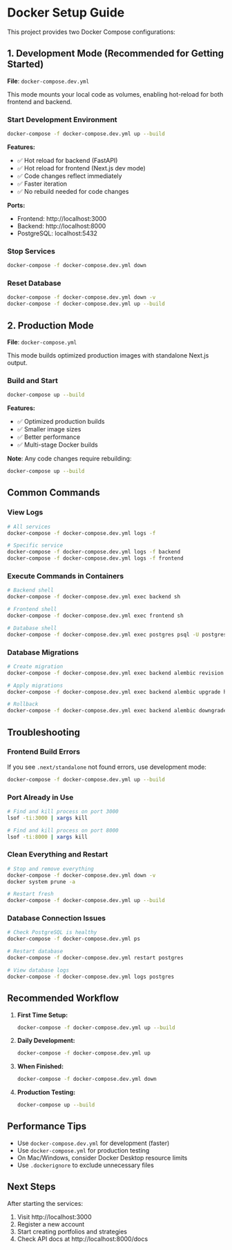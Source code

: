 # Docker Setup Guide

This project provides two Docker Compose configurations:

## 1. Development Mode (Recommended for Getting Started)

**File**: `docker-compose.dev.yml`

This mode mounts your local code as volumes, enabling hot-reload for both frontend and backend.

### Start Development Environment

```bash
docker-compose -f docker-compose.dev.yml up --build
```

**Features:**
- ✅ Hot reload for backend (FastAPI)
- ✅ Hot reload for frontend (Next.js dev mode)
- ✅ Code changes reflect immediately
- ✅ Faster iteration
- ✅ No rebuild needed for code changes

**Ports:**
- Frontend: http://localhost:3000
- Backend: http://localhost:8000
- PostgreSQL: localhost:5432

### Stop Services

```bash
docker-compose -f docker-compose.dev.yml down
```

### Reset Database

```bash
docker-compose -f docker-compose.dev.yml down -v
docker-compose -f docker-compose.dev.yml up --build
```

## 2. Production Mode

**File**: `docker-compose.yml`

This mode builds optimized production images with standalone Next.js output.

### Build and Start

```bash
docker-compose up --build
```

**Features:**
- ✅ Optimized production builds
- ✅ Smaller image sizes
- ✅ Better performance
- ✅ Multi-stage Docker builds

**Note**: Any code changes require rebuilding:
```bash
docker-compose up --build
```

## Common Commands

### View Logs

```bash
# All services
docker-compose -f docker-compose.dev.yml logs -f

# Specific service
docker-compose -f docker-compose.dev.yml logs -f backend
docker-compose -f docker-compose.dev.yml logs -f frontend
```

### Execute Commands in Containers

```bash
# Backend shell
docker-compose -f docker-compose.dev.yml exec backend sh

# Frontend shell
docker-compose -f docker-compose.dev.yml exec frontend sh

# Database shell
docker-compose -f docker-compose.dev.yml exec postgres psql -U postgres -d portfolio_db
```

### Database Migrations

```bash
# Create migration
docker-compose -f docker-compose.dev.yml exec backend alembic revision --autogenerate -m "description"

# Apply migrations
docker-compose -f docker-compose.dev.yml exec backend alembic upgrade head

# Rollback
docker-compose -f docker-compose.dev.yml exec backend alembic downgrade -1
```

## Troubleshooting

### Frontend Build Errors

If you see `.next/standalone` not found errors, use development mode:

```bash
docker-compose -f docker-compose.dev.yml up --build
```

### Port Already in Use

```bash
# Find and kill process on port 3000
lsof -ti:3000 | xargs kill

# Find and kill process on port 8000
lsof -ti:8000 | xargs kill
```

### Clean Everything and Restart

```bash
# Stop and remove everything
docker-compose -f docker-compose.dev.yml down -v
docker system prune -a

# Restart fresh
docker-compose -f docker-compose.dev.yml up --build
```

### Database Connection Issues

```bash
# Check PostgreSQL is healthy
docker-compose -f docker-compose.dev.yml ps

# Restart database
docker-compose -f docker-compose.dev.yml restart postgres

# View database logs
docker-compose -f docker-compose.dev.yml logs postgres
```

## Recommended Workflow

1. **First Time Setup:**
   ```bash
   docker-compose -f docker-compose.dev.yml up --build
   ```

2. **Daily Development:**
   ```bash
   docker-compose -f docker-compose.dev.yml up
   ```
   
3. **When Finished:**
   ```bash
   docker-compose -f docker-compose.dev.yml down
   ```

4. **Production Testing:**
   ```bash
   docker-compose up --build
   ```

## Performance Tips

- Use `docker-compose.dev.yml` for development (faster)
- Use `docker-compose.yml` for production testing
- On Mac/Windows, consider Docker Desktop resource limits
- Use `.dockerignore` to exclude unnecessary files

## Next Steps

After starting the services:

1. Visit http://localhost:3000
2. Register a new account
3. Start creating portfolios and strategies
4. Check API docs at http://localhost:8000/docs

